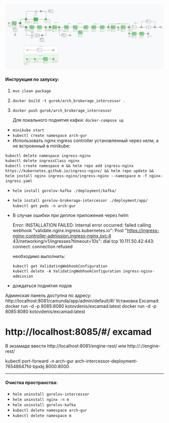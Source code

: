 ![img.png](img.png)

#### Инструкция по запуску:
1) `mvn clean package`
2) `docker build -t gurok/arch_brokerage_intercessor .`
3) `docker push gurok/arch_brokerage_intercessor`

   Для локального поднятия кафки: `docker-compose up`

- `minikube start`
- `kubectl create namespace arch-gur`
- Использовать nginx ingress controller установленный через хелм, а не встроенный в minikube:

```
kubectl delete namespace ingress-nginx
kubectl delete ingressClass nginx
kubectl create namespace m && helm repo add ingress-nginx https://kubernetes.github.io/ingress-nginx/ && helm repo update && helm install nginx ingress-nginx/ingress-nginx --namespace m -f nginx-ingress.yaml
```

- `helm install gorelov-kafka ./deployment/kafka/`
- `helm install gorelov-brokerage-intercessor ./deployment/app/`
  `kubectl get pods -n arch-gur`
- В случае ошибки при деплое приложения через helm

  Error: INSTALLATION FAILED: Internal error occurred: failed calling webhook "validate.nginx.ingress.kubernetes.io": Post "https://ingress-nginx-controller-admission.ingress-nginx.svc:4
  43/networking/v1/ingresses?timeout=10s": dial tcp 10.111.50.42:443: connect: connection refused

  необходимо выполнить:
    ```
    kubectl get ValidatingWebhookConfiguration
    kubectl delete -A ValidatingWebhookConfiguration ingress-nginx-admission
    ```  
- дождаться поднятия подов


Админская панель доступна по адресу: http://localhost:8081/camunda/app/admin/default/#/
Установка Excamad: docker run -d -p 8085:8080 kotovdenis/excamad:latest
docker run -d -p 8085:8080 kotovdenis/excamad:latest
# http://localhost:8085/#/ excamad
В экзамаде ввести http://localhost:8081/engine-rest/
или http://<host>:<port>/<context-path>/engine-rest/

kubectl port-forward -n arch-gur arch-intercessor-deployment-76548647fd-bpxbj 8000:8000

---

#### Очистка пространства:

- `helm uninstall gorelov-intercessor`
- `helm uninstall nginx -n m`
- `helm uninstall gorelov-kafka`
- `kubectl delete namespace arch-gur`
- `kubectl delete namespace m`